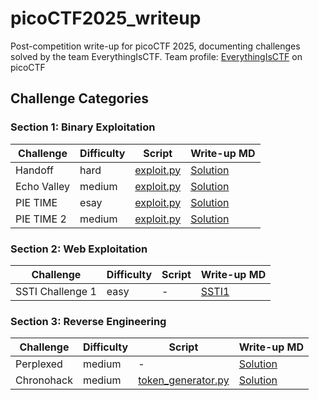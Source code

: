 # picoCTF2025_writeup
Post-competition write-up for picoCTF 2025, documenting challenges solved by the team EverythingIsCTF.
Team profile: [EverythingIsCTF](https://play.picoctf.org/teams/14333) on picoCTF

## Challenge Categories

### Section 1: Binary Exploitation

| Challenge   | Difficulty | Script                                                                      | Write-up MD                                                        |
|-------------|------------|-----------------------------------------------------------------------------|-------------------------------------------------------------------|
| Handoff     | hard       | [exploit.py](./binary_exploiration/Handoff[hard]/exploit.py)                | [Solution](./binary_exploiration/Handoff[hard]/solution.md)         |
| Echo Valley | medium     | [exploit.py](./binary_exploiration/Echo_valley[medium]/exploit.py)          | [Solution](./binary_exploiration/Echo_valley[medium]/solution.md)   |
| PIE TIME    | esay       | [exploit.py](./binary_exploiration/PIE_time[esay]/exploit.py)              | [Solution](./binary_exploiration/PIE_time[esay]/solution.md)        |
| PIE TIME 2  | medium     | [exploit.py](./binary_exploiration/PIE_time2[medium]/exploit.py)           | [Solution](./binary_exploiration/PIE_time2[medium]/solution.md)     |

### Section 2: Web Exploitation

| Challenge          | Difficulty | Script | Write-up MD                      |
|--------------------|------------|--------|----------------------------------|
| SSTI Challenge 1   | easy       | -      | [SSTI1](./web/SSTI_Series/SSTI1.md) |

### Section 3: Reverse Engineering

| Challenge   | Difficulty | Script                                                          | Write-up MD                                                          |
|-------------|------------|----------------------------------------------------------------|----------------------------------------------------------------------|
| Perplexed   | medium     | -                                                              | [Solution](./reverse_engineering/perplexed[medium]/solution.md)       |
| Chronohack  | medium     | [token_generator.py](./reverse_engineering/chronohack[medium]/token_generator.py) | [Solution](./reverse_engineering/chronohack[medium]/solution.md)        |
